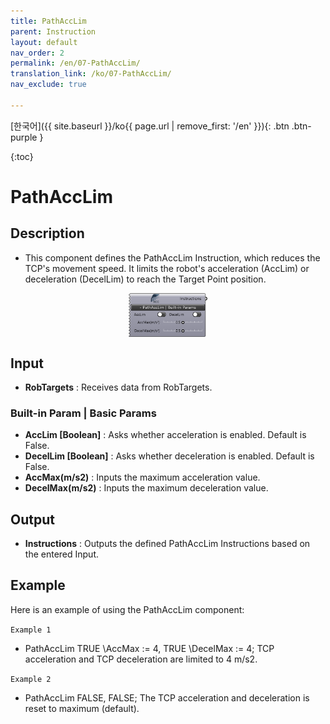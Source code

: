 ```yaml
---
title: PathAccLim
parent: Instruction
layout: default
nav_order: 2
permalink: /en/07-PathAccLim/
translation_link: /ko/07-PathAccLim/
nav_exclude: true

---
```


<!-- [English]({{ site.baseurl }}/en{{ page.url | remove_first: '/ko' }}){: .btn .btn-purple } -->
[한국어]({{ site.baseurl }}/ko{{ page.url | remove_first: '/en' }}){: .btn .btn-purple }

{:toc}
# PathAccLim

## Description

* This component defines the PathAccLim Instruction, which reduces the TCP's movement speed. It limits the robot's acceleration (AccLim) or deceleration (DecelLim) to reach the Target Point position.

<p align="center">  <img src="/assets/images/PathAccLim_1.png" align="center" width="25%"></p>

## Input
* **RobTargets** : Receives data from RobTargets.

### Built-in Param | Basic Params

* **AccLim [Boolean]** : Asks whether acceleration is enabled. Default is False.  
* **DecelLim [Boolean]** : Asks whether deceleration is enabled. Default is False.  
* **AccMax(m/s2)** : Inputs the maximum acceleration value. 
* **DecelMax(m/s2)** : Inputs the maximum deceleration value.

## Output

* **Instructions** : Outputs the defined PathAccLim Instructions based on the entered Input.

## Example

Here is an example of using the PathAccLim component:

`Example 1`

- PathAccLim TRUE \AccMax := 4, TRUE \DecelMax := 4; TCP acceleration and TCP deceleration are limited to 4 m/s2. 

`Example 2`

- PathAccLim FALSE, FALSE; The TCP acceleration and deceleration is reset to maximum (default).